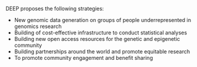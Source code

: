 DEEP proposes the following strategies:

- New genomic data generation on groups of people underrepresented in genomics research
- Building of cost-effective infrastructure to conduct statistical analyses
- Building new open access resources for the genetic and epigenetic community
- Building partnerships around the world and promote equitable research
- To promote community engagement and benefit sharing
